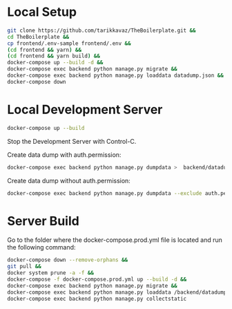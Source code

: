# Local Setup
```bash
git clone https://github.com/tarikkavaz/TheBoilerplate.git &&
cd TheBoilerplate &&
cp frontend/.env-sample frontend/.env &&
(cd frontend && yarn) &&
(cd frontend && yarn build) &&
docker-compose up --build -d &&
docker-compose exec backend python manage.py migrate &&
docker-compose exec backend python manage.py loaddata datadump.json &&
docker-compose down
```

# Local Development Server
```bash
docker-compose up --build
```
Stop the Development Server with Control-C.

Create data dump with auth.permission:
```bash
docker-compose exec backend python manage.py dumpdata >  backend/datadump.json
```
Create data dump without auth.permission:
```bash
docker-compose exec backend python manage.py dumpdata --exclude auth.permission >  backend/datadump.json
```

# Server Build

Go to the folder where the docker-compose.prod.yml file is located and run the following command:

```bash
docker-compose down --remove-orphans &&
git pull &&
docker system prune -a -f &&
docker-compose -f docker-compose.prod.yml up --build -d &&
docker-compose exec backend python manage.py migrate &&
docker-compose exec backend python manage.py loaddata /backend/datadump.json &&
docker-compose exec backend python manage.py collectstatic
```
